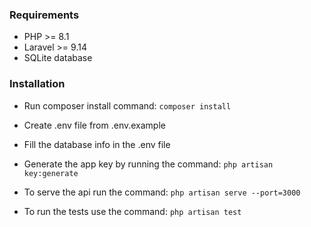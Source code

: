 ### Requirements
- PHP >= 8.1
- Laravel >= 9.14
- SQLite database

### Installation
- Run composer install command: `composer install`

- Create .env file from .env.example

- Fill the database info in the .env file

- Generate the app key by running the command: `php artisan key:generate`

- To serve the api run the command: `php artisan serve --port=3000`

- To run the tests use the command: `php artisan test`
